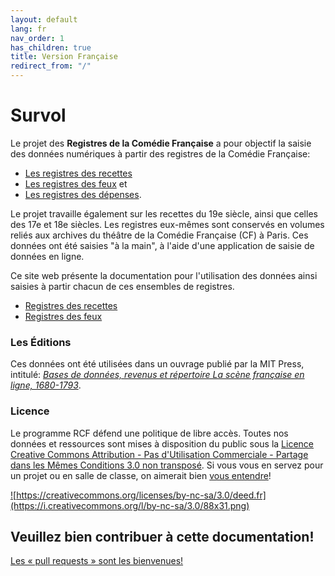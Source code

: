 ```yaml
---
layout: default
lang: fr
nav_order: 1
has_children: true
title: Version Française
redirect_from: "/"
---
```


# Survol

Le projet des **Registres de la Comédie Française** a pour objectif la saisie des données numériques à partir des registres de la Comédie Française:

- [Les registres des recettes](https://www.cfregisters.org/#!/registres/dix-huitième/recettes)
- [Les registres des feux](https://www.cfregisters.org/#!/registres/dix-huitième/feux) et
- [Les registres des dépenses](https://www.cfregisters.org/#!/registres/dix-huitième/dépenses).

Le projet travaille également sur les recettes du 19e siècle, ainsi que celles des 17e et 18e siècles. Les registres eux-mêmes sont conservés en volumes reliés aux archives du théâtre de la Comédie Française (CF) à Paris. Ces données ont été saisies "à la main", à l'aide d'une application de saisie de données en ligne.

Ce site web présente la documentation pour l'utilisation des données ainsi saisies à partir chacun de ces ensembles de registres.

- [Registres des recettes](/fr/les-recettes/)
- [Registres des feux](/fr/feux/)

### Les Éditions

Ces données ont été utilisées dans un ouvrage publié par la MIT Press, intitulé: [*Bases de données, revenus et répertoire
La scène française en ligne, 1680-1793*](https://cfrp.mitpress.mit.edu/).

### Licence

Le programme RCF défend une politique de libre accès. Toutes nos données et ressources sont mises à disposition du public sous la [ Licence Creative Commons Attribution - Pas d'Utilisation Commerciale - Partage dans les Mêmes Conditions 3.0 non transposé](https://creativecommons.org/licenses/by-nc-sa/3.0/deed.fr). Si vous vous en servez pour un projet ou en salle de classe, on aimerait bien [vous entendre](mailto:info@cfregisters.org)!

<a href="" target="_blank">![https://creativecommons.org/licenses/by-nc-sa/3.0/deed.fr](https://i.creativecommons.org/l/by-nc-sa/3.0/88x31.png)</a>

## Veuillez bien contribuer à cette documentation!

[Les « pull requests » sont les bienvenues!](https://github.com/mit-history/cfrp-hack)
